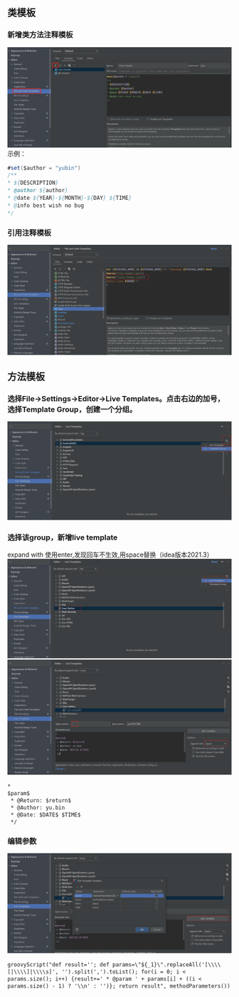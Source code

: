 ## 类模板
### 新增类方法注释模板
![avatar](../.vuepress/public/resource/idea-template1.png)
示例：
```java
#set($author = "yubin")
/**
* ${DESCRIPTION}
* @author ${author}
* @date ${YEAR}-${MONTH}-${DAY} ${TIME}
* @info best wish no bug
*/
```
### 引用注释模板
![avatar](../.vuepress/public/resource/idea-template2.png)

## 方法模板
### 选择File→Settings→Editor→Live Templates。点击右边的加号，选择Template Group，创建一个分组。
![avatar](../.vuepress/public/resource/idea-template3.png)
### 选择该group，新增live template
 expand with 使用enter,发现回车不生效,用space替换（idea版本2021.3）
![avatar](../.vuepress/public/resource/idea-template4.png)
![avatar](../.vuepress/public/resource/idea-template5.png)
```
*
$param$
 * @Return: $return$
 * @Author: yu.bin
 * @Date: $DATE$ $TIME$
 */
 ```
 ### 编辑参数
![avatar](../.vuepress/public/resource/idea-template6.png)
```
groovyScript("def result=''; def params=\"${_1}\".replaceAll('[\\\\[|\\\\]|\\\\s]', '').split(',').toList(); for(i = 0; i < params.size(); i++) {result+=' * @param ' + params[i] + ((i < params.size() - 1) ? '\\n' : '')}; return result", methodParameters())
```